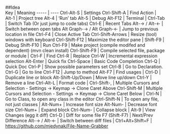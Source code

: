 ##Idea  
Key  | Meaning
-----  | ----
Ctrl-Alt-S  | Settings
Ctrl-Shift-A  | Find Action
  | 
Alt-1  | Project tree
Alt-4  | ‘Run’ tab
Alt-5  | Debug
Alt-F12  | Terminal
  | 
Ctrl-Tab  | Switch Tab (Or just jump to code tabs)
Ctrl-E  | Recent Tabs
Alt-→ / Alt-←  | Switch between open tabs
Alt Graph-→ / Alt Graph-←  | Jump to previous location in file
Ctrl-F4  | Close Active Tab
Ctrl-Shift-Arrows  | Resize (tool) windows with keyboard
Ctrl-Shift-F12  | Maximize the editor pane
  | 
Shift-F9  | Debug
Shift-F10  | Run
Ctrl-F9  | Make project (compile modifed and dependent) (mvn clean install)
Ctrl-Shift-F9  | Compile selected file, package or module
  | 
Ctrl-F  | Find
Ctrl-R  | Replace
Ctrl-W  | Incremental expression selection
Alt-Enter  | Quick fix
Ctrl-Space  | Basic Code Completion
Ctrl-Q  | Quick Doc
Ctrl-P  | Show possible parameters set
Ctrl-B  | Go to Declaration.
Ctrl-G  | Go to line
Ctrl-F12  | Jump to method
Alt-F7  | Find usages
  | 
Ctrl-D  | Duplicate line or block
Alt-Shift-Up/Down  | Move line up/down
Ctrl-Y  | Remove a line
Ctrl-Alt-L  | Format code
  | 
Ctrl-Shift-,  | Multiple Cursors and Selection - Settings -> Keymap -> Clone Caret Above
Ctrl-Shift-M  | Multiple Cursors and Selection - Settings -> Keymap -> Clone Caret Below
  | 
Ctrl-N  | Go to Class, to open any class in the editor
Ctrl-Shift-N  | To open any file, not just classes
  | 
Alt-Num+  | Increase font size
Alt-Num-  | Decrease font size
Ctrl-Num+  | Expand block
Ctrl-Num-  | Collapse block
  | 
Alt-9  | View Changes (egg it diff)
Ctrl-D  | Diff for some file
F7 (Shift-F7)  | Next/Prev Difference
Alt-→ / Alt-←  | Switch between diff files
  | 
Ctrl+Alt+Shift+F  | https://github.com/mjedynak/File-Name-Grabber 
